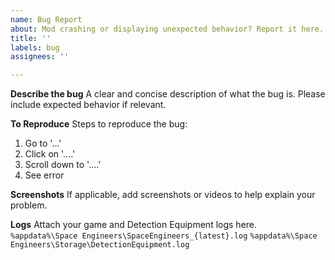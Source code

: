```yaml
---
name: Bug Report
about: Mod crashing or displaying unexpected behavior? Report it here.
title: ''
labels: bug
assignees: ''

---
```


**Describe the bug**
A clear and concise description of what the bug is. Please include expected behavior if relevant.

**To Reproduce**
Steps to reproduce the bug:
1. Go to '...'
2. Click on '....'
3. Scroll down to '....'
4. See error

**Screenshots**
If applicable, add screenshots or videos to help explain your problem.

**Logs**
Attach your game and Detection Equipment logs here.
`%appdata%\Space Engineers\SpaceEngineers_{latest}.log`
`%appdata%\Space Engineers\Storage\DetectionEquipment.log`
